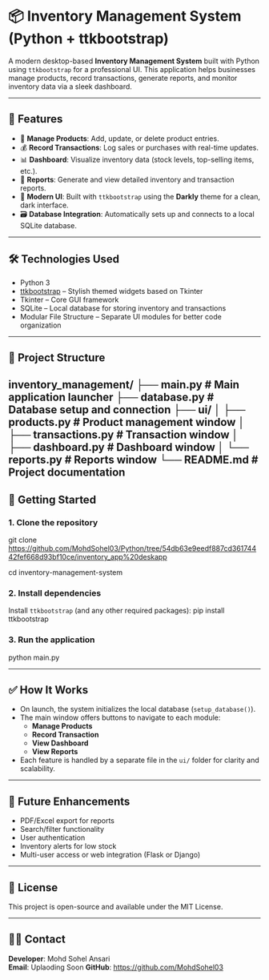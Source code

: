 # 📦 Inventory Management System (Python + ttkbootstrap)

A modern desktop-based **Inventory Management System** built with Python using `ttkbootstrap` for a professional UI. This application helps businesses manage products, record transactions, generate reports, and monitor inventory data via a sleek dashboard.

---

## 🧩 Features

- 🛒 **Manage Products**: Add, update, or delete product entries.
- 💰 **Record Transactions**: Log sales or purchases with real-time updates.
- 📊 **Dashboard**: Visualize inventory data (stock levels, top-selling items, etc.).
- 🧾 **Reports**: Generate and view detailed inventory and transaction reports.
- 🌙 **Modern UI**: Built with `ttkbootstrap` using the **Darkly** theme for a clean, dark interface.
- 🗃️ **Database Integration**: Automatically sets up and connects to a local SQLite database.

---

## 🛠️ Technologies Used

- Python 3
- [ttkbootstrap](https://github.com/israel-dryer/ttkbootstrap) – Stylish themed widgets based on Tkinter
- Tkinter – Core GUI framework
- SQLite – Local database for storing inventory and transactions
- Modular File Structure – Separate UI modules for better code organization

---

## 📂 Project Structure

inventory_management/
├── main.py # Main application launcher
├── database.py # Database setup and connection
├── ui/
│ ├── products.py # Product management window
│ ├── transactions.py # Transaction window
│ ├── dashboard.py # Dashboard window
│ └── reports.py # Reports window
└── README.md # Project documentation
---

## 🚀 Getting Started

### 1. Clone the repository
git clone https://github.com/MohdSohel03/Python/tree/54db63e9eedf887cd36174442fef668d93bf10ce/inventory_app%20deskapp

cd inventory-management-system

### 2. Install dependencies
Install `ttkbootstrap` (and any other required packages):
pip install ttkbootstrap

### 3. Run the application
python main.py

---

## ✅ How It Works

- On launch, the system initializes the local database (`setup_database()`).
- The main window offers buttons to navigate to each module:
  - **Manage Products**
  - **Record Transaction**
  - **View Dashboard**
  - **View Reports**
- Each feature is handled by a separate file in the `ui/` folder for clarity and scalability.

---

## 🔧 Future Enhancements

- PDF/Excel export for reports
- Search/filter functionality
- User authentication
- Inventory alerts for low stock
- Multi-user access or web integration (Flask or Django)

---

## 📄 License

This project is open-source and available under the MIT License.

---

## 🙋‍♂️ Contact

**Developer**: Mohd Sohel Ansari  
**Email**: Uplaoding Soon 
**GitHub**: https://github.com/MohdSohel03

